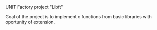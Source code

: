 UNIT Factory project "Libft"

Goal of the project is to implement c functions from basic libraries with oportunity of extension.
